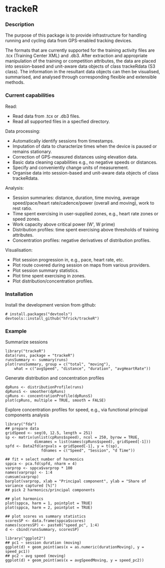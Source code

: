 # trackeR

### Description

The purpose of this package is to provide infrastructure for handling
running and cycling data from GPS-enabled tracking devices.

The formats that are currently supported for the training activity
files are .tcx (Training Center XML) and .db3. After extraction and
appropriate manipulation of the training or competition attributes,
the data are placed into session-based and unit-aware data objects of
class trackeRdata (S3 class). The information in the resultant data objects
can then be visualised, summarised, and analysed through corresponding
flexible and extensible methods.

### Current capabilities

Read:
- Read data from .tcx or .db3 files.
- Read all supported files in a specfied directory.

Data processing:
- Automatically identify sessions from timestamps.
- Imputation of data to characterize times when the device is paused or remains stationary.
- Correction of GPS-measured distances using elevation data.
- Basic data cleaning capabilities e.g., no negative speeds or distances.
- Specify and conveniently change units of measurement.
- Organise data into session-based and unit-aware data objects of class trackeRdata.

Analysis:
- Session summaries: distance, duration, time moving, average speed/pace/heart
rate/cadence/power (overall and moving), work to rest ratio.
- Time spent exercising in user-supplied zones, e.g., heart rate zones or speed zones.
- Work capacity above critical power (W', W prime)
- Distribution profiles: time spent exercising above thresholds of training attributes.
- Concentration profiles: negative derivatives of distribution profiles.

Visualisation:
- Plot session progression in, e.g., pace, heart rate, etc.
- Plot route covered during session on maps from various providers.
- Plot session summary statistics.
- Plot time spent exercising in zones.
- Plot distribution/concentration profiles.


### Installation

Install the development version from github:

```
# install.packages("devtools")
devtools::install_github("hfrick/trackeR")
```

### Example

Summarize sessions
```
library("trackeR")
data(runs, package = "trackeR")
runsSummary <- summary(runs)
plot(runsSummary, group = c("total", "moving"),
    what = c("avgSpeed", "distance", "duration", "avgHeartRate"))
```

Generate distribution and concentration profiles
```{r}
dpRuns <- distributionProfile(runs)
dpRunsS <- smoother(dpRuns)
cpRuns <- concentrationProfile(dpRunsS)
plot(cpRuns, multiple = TRUE, smooth = FALSE)
```

Explore concentration profiles for speed, e.g., via functional principal components analysis
```{r}
library("fda")
## prepare data
gridSpeed <- seq(0, 12.5, length = 251)
sp <- matrix(unlist(cpRuns$speed), ncol = 250, byrow = TRUE,
             dimnames = list(names(cpRuns$speed), gridSpeed[-1]))
spfd <- Data2fd(argvals = gridSpeed[-1], y = t(sp),
                fdnames = c("Speed", "Session", "d Time"))
		
## fit + select number of harmonics
sppca <- pca.fd(spfd, nharm = 4)
varprop <- sppca$varprop * 100
names(varprop) <- 1:4
cumsum(varprop)
barplot(varprop, xlab = "Principal component", ylab = "Share of variance captured [%]")
## pick 2 harmonics/principal components

## plot harmonics
plot(sppca, harm = 1, pointplot = TRUE) 
plot(sppca, harm = 2, pointplot = TRUE) 

## plot scores vs summary statistics
scoresSP <- data.frame(sppca$scores)
names(scoresSP) <- paste0("speed_pc", 1:4)
d <- cbind(runsSummary, scoresSP)

library("ggplot2")
## pc1 ~ session duration (moving)
ggplot(d) + geom_point(aes(x = as.numeric(durationMoving), y = speed_pc1))
## pc2 ~ avg speed (moving)
ggplot(d) + geom_point(aes(x = avgSpeedMoving, y = speed_pc2)) 
```
